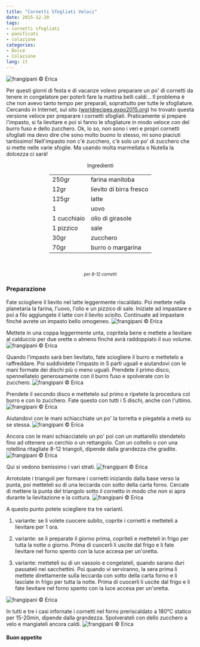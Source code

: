 ```yaml
---
title: "Cornetti Sfogliati Veloci"
date: 2015-12-20
tags:
- cornetti sfogliati
- panificati
- colazione
categories:
- Dolce
- Colazione
lang: it
---
```

![](header.jpg "frangipani © Erica")

Per questi giorni di festa e di vacanze volevo preparare un po' di cornetti da tenere in congelatore per poterli fare la mattina belli caldi... Il problema è che non avevo tanto tempo per preparali, soprattutto per tutte le sfogliature. Cercando in Internet, sul sito (<a href="http://worldrecipes.expo2015.org/it/ricetta-cornetti_sfogliati_veloci_1482.html" target="_blank">worldrecipes.expo2015.org</a>) ho trovato questa versione veloce per preparare i cornetti sfogliati. Praticamente si prepare l'impasto, si fa lievitare e poi si fanno le sfogliature in modo veloce con del burro fuso e dello zucchero. Ok, lo so, non sono i veri e propri cornetti sfogliati ma devo dire che sono molto buono lo stesso, mi sono piaciuti tantissimo! Nell'impasto non c'è zucchero, c'è solo un po' di zucchero che si mette nelle varie sfoglie. Ma usando molta marmellata o Nutella la dolcezza ci sarà!


<div id="wrapper" style="text-align: center">
  <div id="yourdiv" style="display: inline-block;">
    <div class="ingredients">
      <div class="ingredients-title">Ingredienti</div>
      <table>
        <tbody>
          </tr>
          <tr>
            <td>250gr</td>
            <td>farina manitoba</td>
          </tr>
          <tr>
            <td>12gr</td>
            <td>lievito di birra fresco</td>
          </tr>
          <tr>
            <td>125gr</td>
            <td>latte</td>
          </tr>
          <tr>
            <td>1</td>
            <td>uovo</td>
          </tr>
          <tr>
            <td>1 cucchiaio</td>
            <td>olio di girasole</td>
          </tr>
          <tr>
            <td>1 pizzico</td>
            <td>sale</td>
          </tr>
          <tr>
            <td>30gr</td>
            <td>zucchero</td> 
          </tr>
          <tr>
            <td>70gr</td>
            <td>burro o margarina</td>    
          </tr>
        </tbody>
      </table>
      <br></br>
      <i class="pull-right" style="font-size: 80%;">per 8-12 cornetti</i>
    </div>
  </div>
</div>


<h3>
  <font color="grey">
    <i class="fa-solid fa-gears"></i>
  </font> Preparazione
</h3>

Fate sciogliere il lievito nel latte leggermente riscaldato. Poi mettete nella planetaria la farina, l'uovo, l'olio e un pizzico di sale. Iniziate ad impastare e poi a filo aggiungete il latte con il lievito sciolto. Continuate ad impastare finché avrete un impasto bello omogeneo. 
![](impasto.jpg "frangipani © Erica")

Mettete in una coppa leggermente unta, copritela bene e mettete a lievitare al calduccio per due orette o almeno finché avrà raddoppiato il suo volume.
![](lievitato.jpg "frangipani © Erica")

Quando l'impasto sarà ben lievitato, fate sciogliere il burro e mettetelo a raffreddare. Poi suddividete l'impasto in 5 parti uguali e aiutandovi con le mani formate dei dischi più o meno uguali. Prendete il primo disco, spennellatelo generosamente con il burro fuso e spolverate con lo zucchero. 
![](sfogliare1.jpg "frangipani © Erica")

Prendete il secondo disco e mettetelo sul primo e ripetete la procedura col burro e con lo zucchero. Fate questo con tutti i 5 dischi, anche con l'ultimo.
![](sfogliare2.jpg "frangipani © Erica")

Aiutandovi con le mani schiacchiate un po' la torretta e piegatela a metà su se stessa.
![](sfogliare3.jpg "frangipani © Erica")

Ancora con le mani schiacciatelo un po' poi con un mattarello stendetelo fino ad ottenere un cerchio o un rettangolo. Con un coltello o con una rotellina ritagliate 8-12 triangoli, dipende dalla grandezza che gradite.
![](triangoli.jpg "frangipani © Erica")

Qui si vedono benissimo i vari strati.
![](strati.jpg "frangipani © Erica")

Arrotolate i triangoli per formare i cornetti iniziando dalla base verso la punta, poi metteteli su di una leccarda con sotto della carta forno. Cercate di mettere la punta del triangolo sotto il cornetto in modo che non si apra durante la lievitazione e la cottura. 
![](teglia1.jpg "frangipani © Erica")

A questo punto potete sciegliere tra tre varianti.

1. variante: se li volete cuocere subito, coprite i cornetti e metteteli a lievitare per 1 ora. 
2. variante: se li preparate il giorno prima, copriteli e metteteli in frigo per tutta la notte o giorno. Prima di cuocerli li uscite dal frigo e li fate lievitare nel forno spento con la luce accesa per un'oretta.

3. variante: metteteli su di un vassoio e congelateli, quando sarano duri passateli nei sacchettini. Poi quando vi serviranno, la sera prima li mettete direttamente sulla leccarda con sotto della carta forno e li lasciate in frigo per tutta la notte. Prima di cuocerli li uscite dal frigo e li fate lievitare nel forno spento con la luce accesa per un'oretta.

![](teglia2.jpg "frangipani © Erica")

In tutti e tre i casi infornate i cornetti nel forno preriscaldato a 180°C statico per 15-20min, dipende dalla grandezza. Spolverateli con dello zucchero a velo e mangiateli ancora caldi.
![](risultato.jpg "frangipani © Erica")



<h4>Buon appetito
  <font color="red">
    <i class="fa-regular fa-face-smile"></i>
  </font>
</h4>